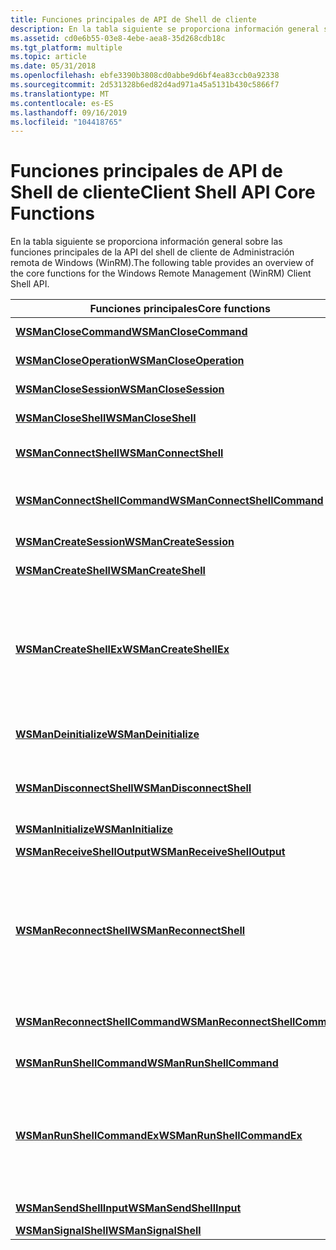 ```yaml
---
title: Funciones principales de API de Shell de cliente
description: En la tabla siguiente se proporciona información general sobre las funciones principales de la API del shell de cliente de Administración remota de Windows (WinRM).
ms.assetid: cd0e6b55-03e8-4ebe-aea8-35d268cdb18c
ms.tgt_platform: multiple
ms.topic: article
ms.date: 05/31/2018
ms.openlocfilehash: ebfe3390b3808cd0abbe9d6bf4ea83ccb0a92338
ms.sourcegitcommit: 2d531328b6ed82d4ad971a45a5131b430c5866f7
ms.translationtype: MT
ms.contentlocale: es-ES
ms.lasthandoff: 09/16/2019
ms.locfileid: "104418765"
---
```

# <a name="client-shell-api-core-functions"></a><span data-ttu-id="9a278-103">Funciones principales de API de Shell de cliente</span><span class="sxs-lookup"><span data-stu-id="9a278-103">Client Shell API Core Functions</span></span>

<span data-ttu-id="9a278-104">En la tabla siguiente se proporciona información general sobre las funciones principales de la API del shell de cliente de Administración remota de Windows (WinRM).</span><span class="sxs-lookup"><span data-stu-id="9a278-104">The following table provides an overview of the core functions for the Windows Remote Management (WinRM) Client Shell API.</span></span>



| <span data-ttu-id="9a278-105">Funciones principales</span><span class="sxs-lookup"><span data-stu-id="9a278-105">Core functions</span></span>                                                   | <span data-ttu-id="9a278-106">Descripción</span><span class="sxs-lookup"><span data-stu-id="9a278-106">Description</span></span>                                                                                                                                                                     |
|------------------------------------------------------------------|---------------------------------------------------------------------------------------------------------------------------------------------------------------------------------|
| [<span data-ttu-id="9a278-107">**WSManCloseCommand**</span><span class="sxs-lookup"><span data-stu-id="9a278-107">**WSManCloseCommand**</span></span>](/windows/desktop/api/Wsman/nf-wsman-wsmanclosecommand)                   | <span data-ttu-id="9a278-108">Cierra un comando.</span><span class="sxs-lookup"><span data-stu-id="9a278-108">Closes a command.</span></span>                                                                                                                                                               |
| [<span data-ttu-id="9a278-109">**WSManCloseOperation**</span><span class="sxs-lookup"><span data-stu-id="9a278-109">**WSManCloseOperation**</span></span>](/windows/desktop/api/Wsman/nf-wsman-wsmancloseoperation)               | <span data-ttu-id="9a278-110">Cierra una operación.</span><span class="sxs-lookup"><span data-stu-id="9a278-110">Closes an operation.</span></span>                                                                                                                                                            |
| [<span data-ttu-id="9a278-111">**WSManCloseSession**</span><span class="sxs-lookup"><span data-stu-id="9a278-111">**WSManCloseSession**</span></span>](/windows/desktop/api/Wsman/nf-wsman-wsmanclosesession)                   | <span data-ttu-id="9a278-112">Cierra una sesión de WinRM.</span><span class="sxs-lookup"><span data-stu-id="9a278-112">Closes a WinRM session.</span></span>                                                                                                                                                         |
| [<span data-ttu-id="9a278-113">**WSManCloseShell**</span><span class="sxs-lookup"><span data-stu-id="9a278-113">**WSManCloseShell**</span></span>](/windows/desktop/api/Wsman/nf-wsman-wsmancloseshell)                       | <span data-ttu-id="9a278-114">Cierra un objeto de Shell.</span><span class="sxs-lookup"><span data-stu-id="9a278-114">Closes a shell object.</span></span>                                                                                                                                                          |
| [<span data-ttu-id="9a278-115">**WSManConnectShell**</span><span class="sxs-lookup"><span data-stu-id="9a278-115">**WSManConnectShell**</span></span>](/windows/desktop/api/Wsman/nf-wsman-wsmanconnectshell)                   | <span data-ttu-id="9a278-116">Se conecta a una sesión de servidor existente.</span><span class="sxs-lookup"><span data-stu-id="9a278-116">Connects to an existing server session.</span></span>                                                                                                                                         |
| [<span data-ttu-id="9a278-117">**WSManConnectShellCommand**</span><span class="sxs-lookup"><span data-stu-id="9a278-117">**WSManConnectShellCommand**</span></span>](/windows/desktop/api/Wsman/nf-wsman-wsmanconnectshellcommand)     | <span data-ttu-id="9a278-118">Se conecta a un comando existente que se ejecuta en un shell.</span><span class="sxs-lookup"><span data-stu-id="9a278-118">Connects to an existing command running in a shell.</span></span>                                                                                                                             |
| [<span data-ttu-id="9a278-119">**WSManCreateSession**</span><span class="sxs-lookup"><span data-stu-id="9a278-119">**WSManCreateSession**</span></span>](/windows/desktop/api/Wsman/nf-wsman-wsmancreatesession)                 | <span data-ttu-id="9a278-120">Crea una sesión de WinRM.</span><span class="sxs-lookup"><span data-stu-id="9a278-120">Creates a WinRM session.</span></span>                                                                                                                                                        |
| [<span data-ttu-id="9a278-121">**WSManCreateShell**</span><span class="sxs-lookup"><span data-stu-id="9a278-121">**WSManCreateShell**</span></span>](/windows/desktop/api/Wsman/nf-wsman-wsmancreateshell)                     | <span data-ttu-id="9a278-122">Crea un objeto de Shell.</span><span class="sxs-lookup"><span data-stu-id="9a278-122">Creates a shell object.</span></span>                                                                                                                                                         |
| [<span data-ttu-id="9a278-123">**WSManCreateShellEx**</span><span class="sxs-lookup"><span data-stu-id="9a278-123">**WSManCreateShellEx**</span></span>](/windows/desktop/api/Wsman/nf-wsman-wsmancreateshellex)                 | <span data-ttu-id="9a278-124">Crea un objeto de Shell con la misma funcionalidad que la función [**WSManCreateShell**](/windows/desktop/api/Wsman/nf-wsman-wsmancreateshell) , con la adición de un identificador de Shell especificado por el cliente.</span><span class="sxs-lookup"><span data-stu-id="9a278-124">Creates a shell object by using the same functionality as the [**WSManCreateShell**](/windows/desktop/api/Wsman/nf-wsman-wsmancreateshell) function, with the addition of a client-specified shell ID.</span></span>          |
| [<span data-ttu-id="9a278-125">**WSManDeinitialize**</span><span class="sxs-lookup"><span data-stu-id="9a278-125">**WSManDeinitialize**</span></span>](/windows/desktop/api/Wsman/nf-wsman-wsmandeinitialize)                   | <span data-ttu-id="9a278-126">Desinicializa la pila de cliente de WinRM.</span><span class="sxs-lookup"><span data-stu-id="9a278-126">Deinitializes the WinRM client stack.</span></span>                                                                                                                                           |
| [<span data-ttu-id="9a278-127">**WSManDisconnectShell**</span><span class="sxs-lookup"><span data-stu-id="9a278-127">**WSManDisconnectShell**</span></span>](/windows/desktop/api/Wsman/nf-wsman-wsmandisconnectshell)             | <span data-ttu-id="9a278-128">Desconecta la conexión de red de un shell activo y sus comandos asociados.</span><span class="sxs-lookup"><span data-stu-id="9a278-128">Disconnects the network connection of an active shell and its associated commands.</span></span>                                                                                              |
| [<span data-ttu-id="9a278-129">**WSManInitialize**</span><span class="sxs-lookup"><span data-stu-id="9a278-129">**WSManInitialize**</span></span>](/windows/desktop/api/Wsman/nf-wsman-wsmaninitialize)                       | <span data-ttu-id="9a278-130">Inicializa WinRM.</span><span class="sxs-lookup"><span data-stu-id="9a278-130">Initializes WinRM.</span></span>                                                                                                                                                              |
| [<span data-ttu-id="9a278-131">**WSManReceiveShellOutput**</span><span class="sxs-lookup"><span data-stu-id="9a278-131">**WSManReceiveShellOutput**</span></span>](/windows/desktop/api/Wsman/nf-wsman-wsmanreceiveshelloutput)       | <span data-ttu-id="9a278-132">Recibe la salida del shell.</span><span class="sxs-lookup"><span data-stu-id="9a278-132">Receives shell output.</span></span>                                                                                                                                                          |
| [<span data-ttu-id="9a278-133">**WSManReconnectShell**</span><span class="sxs-lookup"><span data-stu-id="9a278-133">**WSManReconnectShell**</span></span>](/windows/desktop/api/Wsman/nf-wsman-wsmanreconnectshell)               | <span data-ttu-id="9a278-134">Vuelve a conectar una sesión de Shell desconectada previamente.</span><span class="sxs-lookup"><span data-stu-id="9a278-134">Reconnects a previously disconnected shell session.</span></span> <span data-ttu-id="9a278-135">Para volver a conectar los comandos asociados de la sesión de Shell, use [**WSManReconnectShellCommand**](/windows/desktop/api/Wsman/nf-wsman-wsmanreconnectshellcommand).</span><span class="sxs-lookup"><span data-stu-id="9a278-135">To reconnect the shell session's associated commands, use [**WSManReconnectShellCommand**](/windows/desktop/api/Wsman/nf-wsman-wsmanreconnectshellcommand).</span></span> |
| [<span data-ttu-id="9a278-136">**WSManReconnectShellCommand**</span><span class="sxs-lookup"><span data-stu-id="9a278-136">**WSManReconnectShellCommand**</span></span>](/windows/desktop/api/Wsman/nf-wsman-wsmanreconnectshellcommand) | <span data-ttu-id="9a278-137">Vuelve a conectar un comando desconectado previamente.</span><span class="sxs-lookup"><span data-stu-id="9a278-137">Reconnects a previously disconnected command.</span></span>                                                                                                                                   |
| [<span data-ttu-id="9a278-138">**WSManRunShellCommand**</span><span class="sxs-lookup"><span data-stu-id="9a278-138">**WSManRunShellCommand**</span></span>](/windows/desktop/api/Wsman/nf-wsman-wsmanrunshellcommand)             | <span data-ttu-id="9a278-139">Ejecuta un comando de Shell.</span><span class="sxs-lookup"><span data-stu-id="9a278-139">Runs a shell command.</span></span>                                                                                                                                                           |
| [<span data-ttu-id="9a278-140">**WSManRunShellCommandEx**</span><span class="sxs-lookup"><span data-stu-id="9a278-140">**WSManRunShellCommandEx**</span></span>](/windows/desktop/api/Wsman/nf-wsman-wsmanrunshellcommandex)         | <span data-ttu-id="9a278-141">Proporciona la misma funcionalidad que la función [**WSManRunShellCommand**](/windows/desktop/api/Wsman/nf-wsman-wsmanrunshellcommand) , con la adición de una opción de identificador de comando.</span><span class="sxs-lookup"><span data-stu-id="9a278-141">Provides the same functionality as the [**WSManRunShellCommand**](/windows/desktop/api/Wsman/nf-wsman-wsmanrunshellcommand) function, with the addition of a command ID option.</span></span>                                 |
| [<span data-ttu-id="9a278-142">**WSManSendShellInput**</span><span class="sxs-lookup"><span data-stu-id="9a278-142">**WSManSendShellInput**</span></span>](/windows/desktop/api/Wsman/nf-wsman-wsmansendshellinput)               | <span data-ttu-id="9a278-143">Envía la entrada a un shell.</span><span class="sxs-lookup"><span data-stu-id="9a278-143">Sends input to a shell.</span></span>                                                                                                                                                         |
| [<span data-ttu-id="9a278-144">**WSManSignalShell**</span><span class="sxs-lookup"><span data-stu-id="9a278-144">**WSManSignalShell**</span></span>](/windows/desktop/api/Wsman/nf-wsman-wsmansignalshell)                     | <span data-ttu-id="9a278-145">Señala un shell.</span><span class="sxs-lookup"><span data-stu-id="9a278-145">Signals a shell.</span></span>                                                                                                                                                                |



 

 

 




